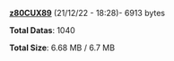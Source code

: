[**z80CUX89**](/data/z80CUX89.txt) (21/12/22 - 18:28)- 6913 bytes

**Total Datas**: 1040

**Total Size**: 6.68 MB / 6.7 MB